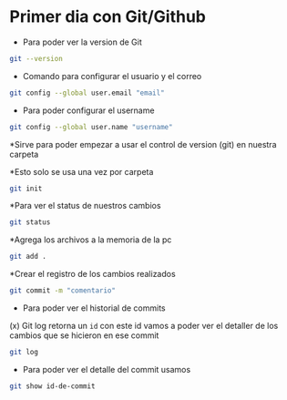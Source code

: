 # Primer dia con Git/Github 


* Para poder ver la version de Git 

```bash
git --version
```

* Comando para configurar el usuario y el correo 

```bash
git config --global user.email "email"
```

* Para poder configurar el username

```bash
git config --global user.name "username"
```

*Sirve para poder empezar a usar el control de version (git) en nuestra carpeta 

*Esto solo se usa una vez por carpeta 

```bash
git init
```

*Para ver el status de nuestros cambios

```bash
git status
```

*Agrega los archivos a la memoria de la pc

```bash
git add .
```

*Crear el registro de los cambios realizados

```bash
git commit -m "comentario"
```

* Para poder ver el historial de commits

(x) Git log retorna un `id` con este id vamos a poder ver el detaller de los cambios que se hicieron en ese commit

```bash
git log
```

* Para poder ver el detalle del commit usamos

```bash
git show id-de-commit
```